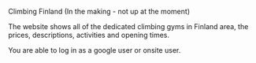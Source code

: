 Climbing Finland (In the making - not up at the moment)

The website shows all of the dedicated climbing gyms in Finland area, the prices, descriptions, activities and opening times.

You are able to log in as a google user or onsite user. 